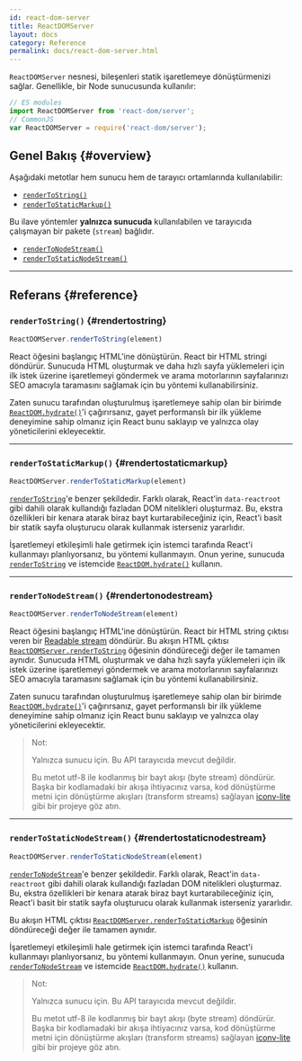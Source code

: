 ```yaml
---
id: react-dom-server
title: ReactDOMServer
layout: docs
category: Reference
permalink: docs/react-dom-server.html
---
```


`ReactDOMServer` nesnesi, bileşenleri statik işaretlemeye dönüştürmenizi sağlar. Genellikle, bir Node sunucusunda kullanılır:

```js
// ES modules
import ReactDOMServer from 'react-dom/server';
// CommonJS
var ReactDOMServer = require('react-dom/server');
```

## Genel Bakış {#overview}

Aşağıdaki metotlar hem sunucu hem de tarayıcı ortamlarında kullanılabilir:

- [`renderToString()`](#rendertostring)
- [`renderToStaticMarkup()`](#rendertostaticmarkup)

Bu ilave yöntemler **yalnızca sunucuda** kullanılabilen ve tarayıcıda çalışmayan bir pakete (`stream`) bağlıdır.

- [`renderToNodeStream()`](#rendertonodestream)
- [`renderToStaticNodeStream()`](#rendertostaticnodestream)

* * *

## Referans {#reference}

### `renderToString()` {#rendertostring}

```javascript
ReactDOMServer.renderToString(element)
```

React öğesini başlangıç HTML'ine dönüştürün. React bir HTML stringi döndürür. Sunucuda HTML oluşturmak ve daha hızlı sayfa yüklemeleri için ilk istek üzerine işaretlemeyi göndermek ve arama motorlarının sayfalarınızı SEO amacıyla taramasını sağlamak için bu yöntemi kullanabilirsiniz.


Zaten sunucu tarafından oluşturulmuş işaretlemeye sahip olan bir birimde [`ReactDOM.hydrate()`](/docs/react-dom.html#hydrate)'i çağırırsanız, gayet performanslı bir ilk yükleme deneyimine sahip olmanız için React bunu saklayıp ve yalnızca olay yöneticilerini ekleyecektir.

* * *

### `renderToStaticMarkup()` {#rendertostaticmarkup}

```javascript
ReactDOMServer.renderToStaticMarkup(element)
```

[`renderToString`](#rendertostring)'e benzer şekildedir. Farklı olarak, React'in `data-reactroot` gibi dahili olarak kullandığı fazladan DOM nitelikleri oluşturmaz. Bu, ekstra özellikleri bir kenara atarak biraz bayt kurtarabileceğiniz için, React'i basit bir statik sayfa oluşturucu olarak kullanmak isterseniz yararlıdır.

İşaretlemeyi etkileşimli hale getirmek için istemci tarafında React'i kullanmayı planlıyorsanız, bu yöntemi kullanmayın. Onun yerine, sunucuda [`renderToString`](#rendertostring) ve istemcide [`ReactDOM.hydrate()`](/docs/react-dom.html#hydrate) kullanın.

* * *

### `renderToNodeStream()` {#rendertonodestream}

```javascript
ReactDOMServer.renderToNodeStream(element)
```

React öğesini başlangıç HTML'ine dönüştürün. React bir HTML string çıktısı veren bir [Readable stream](https://nodejs.org/api/stream.html#stream_readable_streams) döndürür. Bu akışın HTML çıktısı [`ReactDOMServer.renderToString`](#rendertostring) öğesinin döndüreceği değer ile tamamen aynıdır. Sunucuda HTML oluşturmak ve daha hızlı sayfa yüklemeleri için ilk istek üzerine işaretlemeyi göndermek ve arama motorlarının sayfalarınızı SEO amacıyla taramasını sağlamak için bu yöntemi kullanabilirsiniz.

Zaten sunucu tarafından oluşturulmuş işaretlemeye sahip olan bir birimde [`ReactDOM.hydrate()`](/docs/react-dom.html#hydrate)'i çağırırsanız, gayet performanslı bir ilk yükleme deneyimine sahip olmanız için React bunu saklayıp ve yalnızca olay yöneticilerini ekleyecektir.

> Not:
>
> Yalnızca sunucu için. Bu API tarayıcıda mevcut değildir.
>
> Bu metot utf-8 ile kodlanmış bir bayt akışı (byte stream) döndürür. Başka bir kodlamadaki bir akışa ihtiyacınız varsa, kod dönüştürme metni için dönüştürme akışları (transform streams) sağlayan [iconv-lite](https://www.npmjs.com/package/iconv-lite) gibi bir projeye göz atın.

* * *

### `renderToStaticNodeStream()` {#rendertostaticnodestream}

```javascript
ReactDOMServer.renderToStaticNodeStream(element)
```

[`renderToNodeStream`](#rendertonodestream)'e benzer şekildedir. Farklı olarak, React'in `data-reactroot` gibi dahili olarak kullandığı fazladan DOM nitelikleri oluşturmaz. Bu, ekstra özellikleri bir kenara atarak biraz bayt kurtarabileceğiniz için, React'i basit bir statik sayfa oluşturucu olarak kullanmak isterseniz yararlıdır.

Bu akışın HTML çıktısı [`ReactDOMServer.renderToStaticMarkup`](#rendertostaticmarkup) öğesinin döndüreceği değer ile tamamen aynıdır.

İşaretlemeyi etkileşimli hale getirmek için istemci tarafında React'i kullanmayı planlıyorsanız, bu yöntemi kullanmayın. Onun yerine, sunucuda [`renderToNodeStream`](#rendertonodestream) ve istemcide [`ReactDOM.hydrate()`](/docs/react-dom.html#hydrate) kullanın.

> Not:
>
> Yalnızca sunucu için. Bu API tarayıcıda mevcut değildir.
>
> Bu metot utf-8 ile kodlanmış bir bayt akışı (byte stream) döndürür. Başka bir kodlamadaki bir akışa ihtiyacınız varsa, kod dönüştürme metni için dönüştürme akışları (transform streams) sağlayan [iconv-lite](https://www.npmjs.com/package/iconv-lite) gibi bir projeye göz atın.
